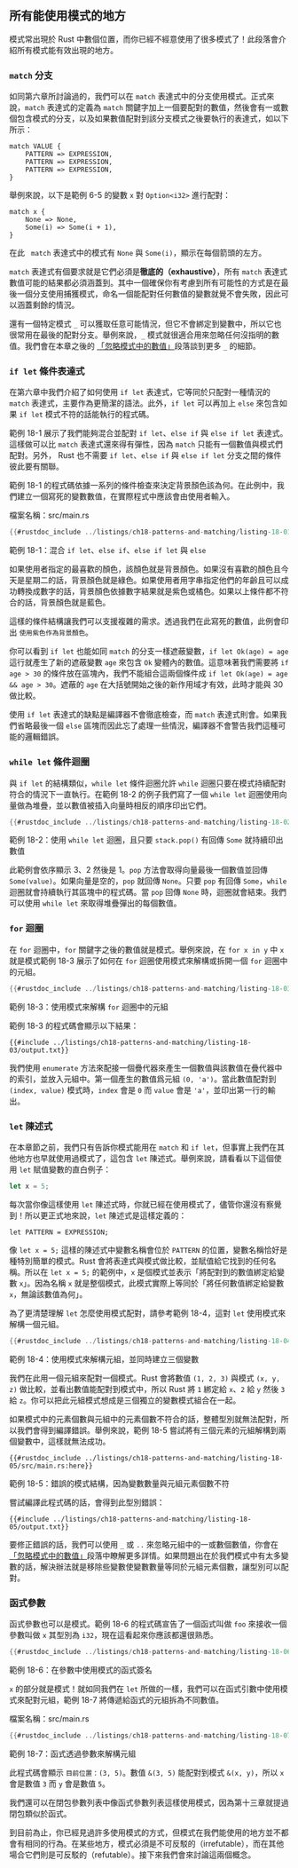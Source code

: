 ## 所有能使用模式的地方

模式常出現於 Rust 中數個位置，而你已經不經意使用了很多模式了！此段落會介紹所有模式能有效出現的地方。

### `match` 分支

如同第六章所討論過的，我們可以在 `match` 表達式中的分支使用模式。正式來說，`match` 表達式的定義為 `match` 關鍵字加上一個要配對的數值，然後會有一或數個包含模式的分支，以及如果數值配對到該分支模式之後要執行的表達式，如以下所示：

```text
match VALUE {
    PATTERN => EXPRESSION,
    PATTERN => EXPRESSION,
    PATTERN => EXPRESSION,
}
```

舉例來說，以下是範例 6-5 的變數 `x` 對 `Option<i32>` 進行配對：

```rust,ignore
match x {
    None => None,
    Some(i) => Some(i + 1),
}
```

在此 ` match` 表達式中的模式有 `None` 與 `Some(i)`，顯示在每個箭頭的左方。

`match` 表達式有個要求就是它們必須是**徹底的（exhaustive）**，所有 `match` 表達式數值可能的結果都必須涵蓋到。其中一個確保你有考慮到所有可能性的方式是在最後一個分支使用捕獲模式，命名一個能配對任何數值的變數就覺不會失敗，因此可以涵蓋剩餘的情況。

還有一個特定模式 `_` 可以獲取任意可能情況，但它不會綁定到變數中，所以它也很常用在最後的配對分支。舉例來說，`_` 模式就很適合用來忽略任何沒指明的數值。我們會在本章之後的 [「忽略模式中的數值」][ignoring-values-in-a-pattern]<!-- ignore -->段落談到更多 `_` 的細節。

### `if let` 條件表達式

在第六章中我們介紹了如何使用 `if let` 表達式，它等同於只配對一種情況的 `match` 表達式，主要作為更簡潔的語法。此外，`if let` 可以再加上 `else` 來包含如果 `if let` 模式不符的話能執行的程式碼。

範例 18-1 展示了我們能夠混合並配對 `if let`、`else if` 與 `else if let` 表達式。這樣做可以比 `match` 表達式還來得有彈性，因為 `match` 只能有一個數值與模式們配對。另外， Rust 也不需要 `if let`、`else if` 與 `else if let` 分支之間的條件彼此要有關聯。

範例 18-1 的程式碼依據一系列的條件檢查來決定背景顏色該為何。在此例中，我們建立一個寫死的變數數值，在實際程式中應該會由使用者輸入。

<span class="filename">檔案名稱：src/main.rs</span>

```rust
{{#rustdoc_include ../listings/ch18-patterns-and-matching/listing-18-01/src/main.rs}}
```

<span class="caption">範例 18-1：混合 `if let`、`else if`、`else if let` 與 `else`</span>

如果使用者指定的最喜歡的顏色，該顏色就是背景顏色。如果沒有喜歡的顏色且今天是星期二的話，背景顏色就是綠色。如果使用者用字串指定他們的年齡且可以成功轉換成數字的話，背景顏色依據數字結果就是紫色或橘色。如果以上條件都不符合的話，背景顏色就是藍色。

這樣的條件結構讓我們可以支援複雜的需求。透過我們在此寫死的數值，此例會印出 `使用紫色作為背景顏色`。

你可以看到 `if let` 也能如同 `match` 的分支一樣遮蔽變數，`if let Ok(age) = age` 這行就產生了新的遮蔽變數 `age` 來包含 `Ok` 變體內的數值。這意味著我們需要將 `if age > 30` 的條件放在區塊內，我們不能組合這兩個條件成 `if let Ok(age) = age && age > 30`。遮蔽的 `age` 在大括號開始之後的新作用域才有效，此時才能與 30 做比較。

使用 `if let` 表達式的缺點是編譯器不會徹底檢查，而 `match` 表達式則會。如果我們省略最後一個 `else` 區塊而因此忘了處理一些情況，編譯器不會警告我們這種可能的邏輯錯誤。

### `while let` 條件迴圈

與 `if let` 的結構類似，`while let` 條件迴圈允許 `while` 迴圈只要在模式持續配對符合的情況下一直執行。在範例 18-2 的例子我們寫了一個 `while let` 迴圈使用向量做為堆疊，並以數值被插入向量時相反的順序印出它們。

```rust
{{#rustdoc_include ../listings/ch18-patterns-and-matching/listing-18-02/src/main.rs:here}}
```

<span class="caption">範例 18-2：使用 `while let` 迴圈，且只要 `stack.pop()` 有回傳 `Some` 就持續印出數值</span>

此範例會依序顯示 3、2 然後是 1。`pop` 方法會取得向量最後一個數值並回傳 `Some(value)`。如果向量是空的，`pop` 就回傳 `None`。只要 `pop` 有回傳 `Some`，`while` 迴圈就會持續執行其區塊中的程式碼。當 `pop` 回傳 `None` 時，迴圈就會結束。我們可以使用 `while let` 來取得堆疊彈出的每個數值。

### `for` 迴圈

在 `for` 迴圈中，`for` 關鍵字之後的數值就是模式。舉例來說，在 `for x in y` 中 `x` 就是模式範例 18-3 展示了如何在 `for` 迴圈使用模式來解構或拆開一個 `for` 迴圈中的元組。

```rust
{{#rustdoc_include ../listings/ch18-patterns-and-matching/listing-18-03/src/main.rs:here}}
```

<span class="caption">範例 18-3：使用模式來解構 `for` 迴圈中的元組</span>

範例 18-3 的程式碼會顯示以下結果：

```console
{{#include ../listings/ch18-patterns-and-matching/listing-18-03/output.txt}}
```

我們使用 `enumerate` 方法來配接一個疊代器來產生一個數值與該數值在疊代器中的索引，並放入元組中。第一個產生的數值爲元組 `(0, 'a')`。當此數值配對到 `(index, value)` 模式時，`index` 會是 `0` 而 `value` 會是 `'a'`，並印出第一行的輸出。

### `let` 陳述式

在本章節之前，我們只有告訴你模式能用在 `match` 和 `if let`，但事實上我們在其他地方也早就使用過模式了，這包含 `let` 陳述式。舉例來說，請看看以下這個使用 `let` 賦值變數的直白例子：

```rust
let x = 5;
```

每次當你像這樣使用 `let` 陳述式時，你就已經在使用模式了，儘管你還沒有察覺到！所以更正式地來說，`let` 陳述式是這樣定義的：

```text
let PATTERN = EXPRESSION;
```

像 `let x = 5;` 這樣的陳述式中變數名稱會位於 `PATTERN` 的位置，變數名稱恰好是種特別簡單的模式。Rust 會將表達式與模式做比較，並賦值給它找到的任何名稱。所以在 `let x = 5;` 的範例中，`x` 是個模式並表示「將配對到的數值綁定給變數 `x`」。因為名稱 `x` 就是整個模式，此模式實際上等同於「將任何數值綁定給變數 `x`，無論該數值為何」。

為了更清楚理解 `let` 怎麼使用模式配對，請參考範例 18-4，這對 `let` 使用模式來解構一個元組。

```rust
{{#rustdoc_include ../listings/ch18-patterns-and-matching/listing-18-04/src/main.rs:here}}
```

<span class="caption">範例 18-4：使用模式來解構元組，並同時建立三個變數</span>

我們在此用一個元組來配對一個模式。Rust 會將數值 `(1, 2, 3)` 與模式 `(x, y, z)` 做比較，並看出數值能配對到模式中，所以 Rust 將 `1` 綁定給 `x`、`2` 給 `y` 然後 `3` 給 `z`。你可以把此元組模式想成是三個獨立的變數模式組合在一起。

如果模式中的元素個數與元組中的元素個數不符合的話，整體型別就無法配對，所以我們會得到編譯錯誤。舉例來說，範例 18-5 嘗試將有三個元素的元組解構到兩個變數中，這樣就無法成功。

```rust,ignore,does_not_compile
{{#rustdoc_include ../listings/ch18-patterns-and-matching/listing-18-05/src/main.rs:here}}
```

<span class="caption">範例 18-5：錯誤的模式結構，因為變數數量與元組元素個數不符</span>

嘗試編譯此程式碼的話，會得到此型別錯誤：

```console
{{#include ../listings/ch18-patterns-and-matching/listing-18-05/output.txt}}
```

要修正錯誤的話，我們可以使用 `_` 或 `..` 來忽略元組中的一或數個數值，你會在[「忽略模式中的數值」][ignoring-values-in-a-pattern]<!-- ignore -->段落中瞭解更多詳情。如果問題出在於我們模式中有太多變數的話，解決辦法就是移除些變數使變數數量等同於元組元素個數，讓型別可以配對。

### 函式參數

函式參數也可以是模式。範例 18-6 的程式碼宣告了一個函式叫做 `foo` 來接收一個參數叫做 `x` 其型別為 `i32`，現在這看起來你應該都還很熟悉。

```rust
{{#rustdoc_include ../listings/ch18-patterns-and-matching/listing-18-06/src/main.rs:here}}
```

<span class="caption">範例 18-6：在參數中使用模式的函式簽名</span>

`x` 的部分就是模式！就如同我們在 `let` 所做的一樣，我們可以在函式引數中使用模式來配對元組，範例 18-7 將傳遞給函式的元組拆為不同數值。

<span class="filename">檔案名稱：src/main.rs</span>

```rust
{{#rustdoc_include ../listings/ch18-patterns-and-matching/listing-18-07/src/main.rs}}
```

<span class="caption">範例 18-7：函式透過參數來解構元組</span>

此程式碼會顯示 `目前位置：(3, 5)`。數值 `&(3, 5)` 能配對到模式 `&(x, y)`，所以 `x` 會是數值 `3` 而 `y` 會是數值 `5`。

我們還可以在閉包參數列表中像函式參數列表這樣使用模式，因為第十三章就提過閉包類似於函式。

到目前為止，你已經見過許多使用模式的方式，但模式在我們能使用的地方並不都會有相同的行為。在某些地方，模式必須是不可反駁的（irrefutable），而在其他場合它們則是可反駁的（refutable）。接下來我們會來討論這兩個概念。

[ignoring-values-in-a-pattern]:
ch18-03-pattern-syntax.html#忽略模式中的數值

